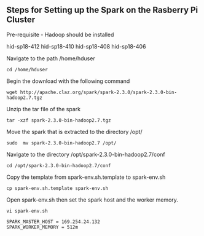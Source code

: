 
## Steps for Setting up the Spark on the Rasberry Pi Cluster

Pre-requisite - Hadoop should be installed

hid-sp18-412
hid-sp18-410
hid-sp18-408
hid-sp18-406

Navigate to the path /home/hduser 
	
    cd /home/hduser 

Begin the download with the following command 
	
    wget http://apache.claz.org/spark/spark-2.3.0/spark-2.3.0-bin-hadoop2.7.tgz
	   
	   
Unzip the tar file of the spark
	
    tar -xzf spark-2.3.0-bin-hadoop2.7.tgz
	   
Move the spark that is extracted to the directory /opt/
		
    sudo  mv spark-2.3.0-bin-hadoop2.7 /opt/
	   
Navigate to the directory /opt/spark-2.3.0-bin-hadoop2.7/conf
	
    cd /opt/spark-2.3.0-bin-hadoop2.7/conf
	   
Copy the template from spark-env.sh.template to spark-env.sh
	
    cp spark-env.sh.template spark-env.sh
		
Open spark-env.sh then set the spark host and the worker memory.
		
    vi spark-env.sh

    SPARK_MASTER_HOST = 169.254.24.132
	SPARK_WORKER_MEMORY = 512m
	
